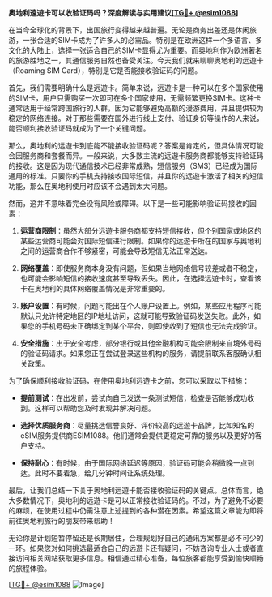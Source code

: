 **奥地利遠遊卡可以收验证码吗？深度解读与实用建议[[TG💪+ @esim1088](https://t.me/s/esim1088)]**

在当今全球化的背景下，出国旅行变得越来越普遍。无论是商务出差还是休闲旅游，一张合适的SIM卡成为了许多人的必需品。特别是在欧洲这样一个多语言、多文化的大陆上，选择一张适合自己的SIM卡显得尤为重要。而奥地利作为欧洲著名的旅游胜地之一，其通信服务自然也备受关注。今天我们就来聊聊奥地利的远遊卡（Roaming SIM Card），特别是它是否能接收验证码的问题。

首先，我们需要明确什么是远遊卡。简单来说，远遊卡是一种可以在多个国家使用的SIM卡，用户只需购买一次即可在多个国家使用，无需频繁更换SIM卡。这种卡通常适用于经常跨国旅行的人群，因为它能够避免高额的漫游费用，并且提供较为稳定的网络连接。对于那些需要在国外进行线上支付、验证身份等操作的人来说，能否顺利接收验证码就成为了一个关键问题。

那么，奥地利的远遊卡到底能不能接收验证码呢？答案是肯定的，但具体情况可能会因服务商和套餐而异。一般来说，大多数主流的远遊卡服务商都能够支持验证码的接收。这是因为现代通信技术已经非常成熟，短信服务（SMS）已经成为国际通用的标准。只要你的手机支持接收国际短信，并且你的远遊卡激活了相关的短信功能，那么在奥地利使用时应该不会遇到太大问题。

然而，这并不意味着完全没有风险或障碍。以下是一些可能影响验证码接收的因素：

1. **运营商限制**：虽然大部分远遊卡服务商都支持短信接收，但个别国家或地区的某些运营商可能会对国际短信进行限制。如果你的远遊卡所在的国家与奥地利之间的运营商合作不够紧密，可能会导致短信无法正常送达。
   
2. **网络覆盖**：即使服务商本身没有问题，但如果当地网络信号较差或者不稳定，也可能会影响短信的接收速度甚至导致丢失。因此，在选择远遊卡时，查看该卡在奥地利的具体网络覆盖情况是非常重要的。

3. **账户设置**：有时候，问题可能出在个人账户设置上。例如，某些应用程序可能默认只允许特定地区的IP地址访问，这就可能导致验证码发送失败。此外，如果您的手机号码未正确绑定到某个平台，则即使收到了短信也无法完成验证。

4. **安全措施**：出于安全考虑，部分银行或其他金融机构可能会限制来自境外号码的验证码请求。如果您正在尝试登录这些机构的服务，请提前联系客服确认相关政策。

为了确保顺利接收验证码，在使用奥地利远遊卡之前，您可以采取以下措施：

- **提前测试**：在出发前，尝试向自己发送一条测试短信，检查是否能够成功收到。这样可以帮助您及时发现并解决问题。
  
- **选择优质服务商**：尽量挑选信誉良好、评价较高的远遊卡品牌，比如知名的eSIM服务提供商ESIM1088。他们通常会提供更稳定可靠的服务以及更好的客户支持。

- **保持耐心**：有时候，由于国际网络延迟等原因，验证码可能会稍微晚一点到达。此时不要着急，给几分钟时间让系统处理。

最后，让我们总结一下关于奥地利远遊卡能否接收验证码的关键点。总体而言，绝大多数情况下，奥地利的远遊卡是可以正常接收验证码的。不过，为了避免不必要的麻烦，在使用过程中仍需注意上述提到的各种潜在因素。希望这篇文章能为即将前往奥地利旅行的朋友带来帮助！

无论你是计划短暂停留还是长期居住，合理规划好自己的通讯方案都是必不可少的一环。如果您对如何挑选最适合自己的远遊卡还有疑问，不妨咨询专业人士或者直接访问相关网站获取更多信息。相信通过精心准备，每位旅客都能享受到愉快顺畅的旅程体验。

[[TG💪+ @esim1088](https://t.me/s/esim1088) ![Image](https://i.postimg.cc/4NQfJmqS/Snipaste-2025-05-13-00-14-12.png)]